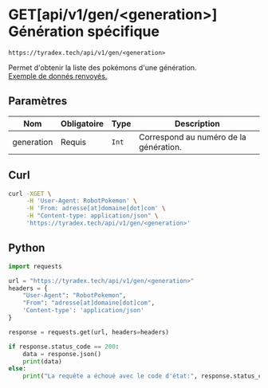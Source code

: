 <h1><span class="documentation_get">GET</span><span class="documentation_url">[api/v1/gen/&lt;generation&gt;]</span> Génération spécifique</h1>

```text
https://tyradex.tech/api/v1/gen/<generation>
```

Permet d'obtenir la liste des pokémons d'une génération.<br>
[Exemple de donnés renvoyés.](https://tyradex.vercel.app/api/v1/gen/8) 

## Paramètres
| Nom | Obligatoire | Type | Description |
|---|---|---|---|
| generation | Requis | `Int` | Correspond au numéro de la génération. |

## Curl
```sh
curl -XGET \
     -H 'User-Agent: RobotPokemon' \
     -H 'From: adresse[at]domaine[dot]com' \
     -H "Content-type: application/json" \
     'https://tyradex.tech/api/v1/gen/<generation>'
```

## Python
```py
import requests

url = "https://tyradex.tech/api/v1/gen/<generation>"
headers = {
    "User-Agent": "RobotPokemon",
    "From": "adresse[at]domaine[dot]com",
    'Content-type': 'application/json'
}

response = requests.get(url, headers=headers)

if response.status_code == 200:
    data = response.json()
    print(data)
else:
    print("La requête a échoué avec le code d'état:", response.status_code)
```